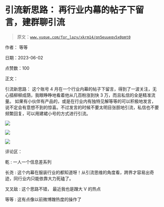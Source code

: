 # 引流新思路： 再行业内幕的帖子下留言，建群聊引流

> 原文：[`www.yuque.com/for_lazy/xkrm14/qn5euueqv5x0pmt0`](https://www.yuque.com/for_lazy/xkrm14/qn5euueqv5x0pmt0)

作者： 等等

日期：2023-06-02

点赞数：100

正文：

引流新思路： 这个账号 4 月在一个行业内幕的帖子下留言，得到了一波关注，无心插柳柳成荫，我眼睁睁地看着他从几百粉涨到快 3 万，而且私信的全是精准流量。 如果有小伙伴有产品的，或是在行业内有独特见解等等的可以积极地发言，说不定会有意想不到的惊喜。不过发言的时候不要太明目张胆地引流，私信也不要频繁回复，可以用建裙小号的方式进行引流。

![](img/c26707536856284080cef942a81cd5c1.png)

![](img/e0b811974b3e78fdd6d8465a56938104.png)

![](img/48b32ad371b1eeaa5d662b6ebe89351d.png)

评论区：

乾 : 一人一个信息差系列

长尧 : 这个内幕在服装行业的都知道呀！从引流思维的角度看，跨界才容易出奇迹，同行业内只能依靠大力死磕了。

叉叉敌 : 这个思路不错， 最近我也是蹭大 V 的热点

等等 : 这有点像以前微博蹭热度的操作了



